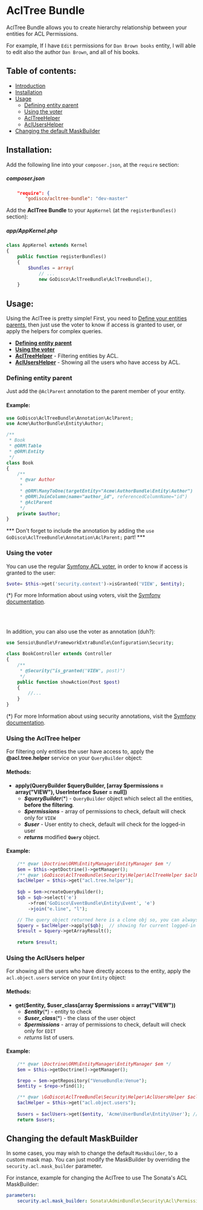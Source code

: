 AclTree Bundle
==============
AclTree Bundle allows you to create hierarchy relationship between your entities for ACL Permissions.

For example, If I have `Edit` permissions for `Dan Brown books` entity, I will able to edit also the author `Dan Brown`, and all of his books.

Table of contents:
------------------
- [Introduction](#acltree-bundle)
- [Installation](#installation)
- [Usage](#usage)
    - [Defining entity parent](#defining-entity-parent)
    - [Using the voter](#using-the-voter)
    - [AclTreeHelper](#using-the-acltree-helper)
    - [AclUsersHelper](#using-the-acltree-helper)
- [Changing the default MaskBuilder](#changing-the-default-maskbuilder)


Installation:
-------------
Add the following line into your `composer.json`, at the `require` section:

##### composer.json
```json
    "require": {
       "godisco/acltree-bundle": "dev-master"
```

Add the **AclTree Bundle** to your `AppKernel` (at the `registerBundles()` section):

##### app/AppKernel.php
```php
class AppKernel extends Kernel
{
    public function registerBundles()
    {
        $bundles = array(
            // ...
            new GoDisco\AclTreeBundle\AclTreeBundle(),
    }
```


Usage:
------
Using the AclTree is pretty simple!
First, you need to [Define your entities parents](#defining-entity-parent), then just use the voter to know if access is granted to user, or apply the helpers for complex queries.

- **[Defining entity parent](#defining-entity-parent)**
- **[Using the voter](#using-the-voter)**
- **[AclTreeHelper](#using-the-acltree-helper)** - Filtering entities by ACL.
- **[AclUsersHelper](#using-the-acltree-helper)** - Showing all the users who have access by ACL.



### Defining entity parent
Just add the `@AclParent` annotation to the parent member of your entity.

#### Example:
```php
use GoDisco\AclTreeBundle\Annotation\AclParent;
use Acme\AuthorBundle\Entity\Author;

/**
 * Book
 * @ORM\Table
 * @ORM\Entity
 */
class Book
{
    /**
     * @var Author
     *
     * @ORM\ManyToOne(targetEntity="Acme\AuthorBundle\Entity\Author")
     * @ORM\JoinColumn(name="author_id", referencedColumnName="id")
     * @AclParent
     */
    private $author;
}
```

*** Don't forget to include the annotation by adding the `use GoDisco\AclTreeBundle\Annotation\AclParent;` part! ***

### Using the voter
You can use the regular [Symfony ACL voter](http://symfony.com/doc/current/cookbook/security/acl.html#checking-access), in order to know if access is granted to the user:
```php
$vote= $this->get('security.context')->isGranted('VIEW', $entity);
```
(*) For more Information about using voters, visit the [Symfony documentation](http://symfony.com/doc/current/cookbook/security/voters_data_permission.html).

<br />
<br />

In addition, you can also use the voter as annotation (duh?):
```php
use Sensio\Bundle\FrameworkExtraBundle\Configuration\Security;

class BookController extends Controller
{
    /**
     * @Security("is_granted('VIEW', post)")
     */
    public function showAction(Post $post)
    {
        //...
    }
}
```
(*) For more Information about using security annotations, visit the [Symfony documentation](http://symfony.com/doc/current/bundles/SensioFrameworkExtraBundle/annotations/security.html#usage).


### Using the AclTree helper
For filtering only entities the user have access to, apply the **@acl.tree.helper** service on your `QueryBuilder` object:

#### Methods:
- **apply(QueryBuilder $queryBuilder, [array $permissions = array("VIEW"), UserInterface $user = null])**
    - ***$queryBuilder***(*) - `QueryBuilder` object which select all the entities, **before the filtering**.
    - ***$permissions*** - array of permissions to check, default will check only for `VIEW`
    - ***$user*** - User entity to check, default will check for the logged-in user
    - ***returns*** modified **`Query`** object.

#### Example:
```php
    /** @var \Doctrine\ORM\EntityManager\EntityManager $em */
    $em = $this->getDoctrine()->getManager();
    /** @var \GoDisco\AclTreeBundle\Security\Helper\AclTreeHelper $aclHelper */
    $aclHelper = $this->get("acl.tree.helper");
    
    $qb = $em->createQueryBuilder();
    $qb = $qb->select('e')
        ->from('GoDisco\EventBundle\Entity\Event', 'e')
        ->join("e.line", "l");

    // The query object returned here is a clone obj so, you can always use $qb->getQuery() to get the original query obj
    $query = $aclHelper->apply($qb);  // showing for current logged-in user
    $result = $query->getArrayResult();
    
    return $result;
```

### Using the AclUsers helper
For showing all the users who have directly access to the entity, apply the `acl.object.users` service on your `Entity` object:

#### Methods:
- **get($entity, $user_class[array $permissions = array("VIEW"))**
    - ***$entity***(*) - entity to check
    - ***$user_class***(*) - the class of the user object
    - ***$permissions*** - array of permissions to check, default will check only for `EDIT`
    - *returns* list of users.
    
#### Example:
```php
    /** @var \Doctrine\ORM\EntityManager\EntityManager $em */
    $em = $this->getDoctrine()->getManager();

    $repo = $em->getRepository("VenueBundle:Venue");
    $entity = $repo->find(1);

    /** @var \GoDisco\AclTreeBundle\Security\Helper\AclUsersHelper $aclHelper */
    $aclHelper = $this->get("acl.object.users");
    
    $users = $aclUsers->get($entity, 'Acme\UserBundle\Entity\User'); // showing for current logged-in user
    return $users;
```


Changing the default MaskBuilder
---------------------------------
In some cases, you may wish to change the default `MaskBuilder`, to a custom mask map.
You can just modify the MaskBuilder by overriding the `security.acl.mask_builder` parameter.

For instance, example for changing the AclTree to use The Sonata's ACL MaskBuilder:
```yaml
parameters:
    security.acl.mask_builder: Sonata\AdminBundle\Security\Acl\Permission\MaskBuilder
```